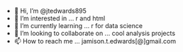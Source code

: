 - 👋 Hi, I’m @jtedwards895
- 👀 I’m interested in ... r and html
- 🌱 I’m currently learning ... r for data science
- 💞️ I’m looking to collaborate on ... cool analysis projects
- 📫 How to reach me ... jamison.t.edwards[@]gmail.com

<!---
jtedwards895/jtedwards895 is a ✨ special ✨ repository because its `README.md` (this file) appears on your GitHub profile.
You can click the Preview link to take a look at your changes.
--->

